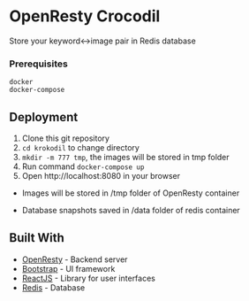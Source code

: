 # OpenResty Crocodil
Store your keyword<->image pair in Redis database

### Prerequisites
```
docker
docker-compose
```

## Deployment

1. Clone this git repository
2. `cd krokodil` to change directory
3. `mkdir -m 777 tmp`, the images will be stored in tmp folder
3. Run command
`
docker-compose up
`
4. Open http://localhost:8080 in your browser

- Images will be stored in /tmp folder of OpenResty container

- Database snapshots saved in /data folder of redis container


## Built With

* [OpenResty](http://http://openresty.org/en/) - Backend server
* [Bootstrap](https://getbootstrap.com/) - UI framework
* [ReactJS](https://reactjs.org/) - Library for user interfaces
* [Redis](https://rometools.github.io/rome/) - Database

